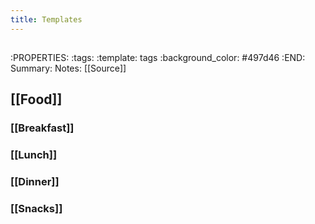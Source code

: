 ```yaml
---
title: Templates
---
```


## 
:PROPERTIES:
:tags: 
:template: tags
:background_color: #497d46
:END:
Summary:
Notes:
[[Source]]
## [[Food]]
### [[Breakfast]]
####
### [[Lunch]]
####
### [[Dinner]]
####
### [[Snacks]]
####
##
